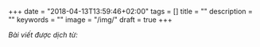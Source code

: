 +++
date = "2018-04-13T13:59:46+02:00"
tags = []
title = ""
description = ""
keywords = ""
image = "/img/"
draft = true
+++

*Bài viết được dịch từ: []()*

